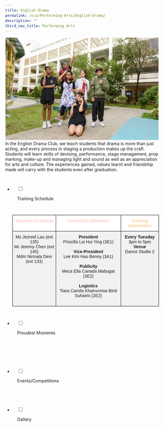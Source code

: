 ```yaml
---
title: English Drama
permalink: /cca/Performing-Arts/English-Drama/
description: ""
third_nav_title: Performing Arts
---
```

![](/images/Our%20Curriculum/Non%20Academic%20Programmes/CoCurricular%20Activities/Performing%20Arts/English%20Drama/E1.jpg)
In the English Drama Club, we teach students that drama is more than just acting, and every process in staging a production makes up the craft. Students will learn skills of devising, performance, stage management, prop marking, make-up and managing light and sound as well as an appreciation for arts and culture. The experiences gained, values learnt and friendship made will carry with the students even after graduation.


<ul class="jekyllcodex_accordion">

  <li>

    <input type="checkbox" id="accordion1">

    <label for="accordion1">Training Schedule</label>

    <div>

<p> <style type="text/css">
.tg  {border-collapse:collapse;border-spacing:0;}
.tg td{border-color:black;border-style:solid;border-width:1px;font-family:Arial, sans-serif;font-size:14px;
  overflow:hidden;padding:10px 5px;word-break:normal;}
.tg th{border-color:black;border-style:solid;border-width:1px;font-family:Arial, sans-serif;font-size:14px;
  font-weight:normal;overflow:hidden;padding:10px 5px;word-break:normal;}
.tg .tg-6bix{background-color:#FFF;color:#FFF;font-weight:bold;text-align:center;vertical-align:top}
.tg .tg-osv9{background-color:#F1F1F1;text-align:center;vertical-align:top}
.tg .tg-xv4p{background-color:#FFF;color:#ffce93;font-weight:bold;text-align:center;vertical-align:top}
.tg .tg-b4ld{background-color:#FFF;color:#ffccc9;font-weight:bold;text-align:center;vertical-align:top}
</style>
<table class="tg">
<thead>
  <tr>
    <th class="tg-6bix"><span style="color:#FFCCC9">Teachers in-charge</span></th>
    <th class="tg-b4ld">Committee Members</th>
    <th class="tg-xv4p">Training Information</th>
  </tr>
</thead>
<tbody>
  <tr>
    <td class="tg-osv9">Ms Jezreel Lau (ext 135)<br>Mr Jeremy Chen (ext 145)<br>Mdm Nirmala Devi (ext 133)<br><br></td>
    <td class="tg-osv9"><span style="font-weight:bolder">President</span><br>Priscilla Loi Hui Ying (3E1)<br><br><span style="font-weight:bolder">Vice-President</span><br>Lee Kim Hao Benny (3A1)<br><br><span style="font-weight:bolder">Publicity</span><br>Meca Ella Canada Mabugat (3E2)<br><br><span style="font-weight:bolder">Logistics</span><br>Tiara Camila Khairunnisa Binti Suhaimi (2E2)<br><br></td>
    <td class="tg-osv9"><span style="font-weight:bolder">Every Tuesday</span><br>3pm to 5pm<br><span style="font-weight:bolder">Venue</span><br>Dance Studio 2</td>
  </tr>
</tbody>
</table> </p>

    </div>

</li>
	<li>

    <input type="checkbox" id="accordion2">

    <label for="accordion2">Proudest Moments</label>

    <div>

      <p> </p>

    </div>

</li>
	
<li>

    <input type="checkbox" id="accordion3">

    <label for="accordion3">Events/Competitions</label>

    <div>

<p> </p>

    </div>

</li>
	
<li>

    <input type="checkbox" id="accordion4">

    <label for="accordion4">Gallery</label>

    <div>

<p> </p>

  </div>

</li>
	
	

	
</ul>
